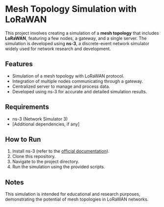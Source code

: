# Mesh Topology Simulation with LoRaWAN

This project involves creating a simulation of a **mesh topology** that includes **LoRaWAN**, featuring a few nodes, a gateway, and a single server. The simulation is developed using **ns-3**, a discrete-event network simulator widely used for network research and development.

## Features

- Simulation of a mesh topology with LoRaWAN protocol.
- Integration of multiple nodes communicating through a gateway.
- Centralized server to manage and process data.
- Developed using ns-3 for accurate and detailed simulation results.

## Requirements

- ns-3 (Network Simulator 3)
- [Additional dependencies, if any]

## How to Run

1. Install ns-3 (refer to the [official documentation](https://www.nsnam.org/documentation/)).
2. Clone this repository.
3. Navigate to the project directory.
4. Run the simulation using the provided scripts.

## Notes

This simulation is intended for educational and research purposes, demonstrating the potential of mesh topologies in LoRaWAN networks.
